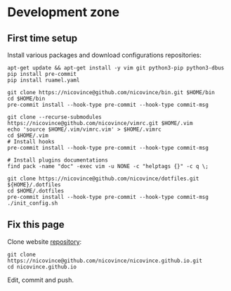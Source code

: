 # Development zone
## First time setup

Install various packages and download configurations repositories:

```
apt-get update && apt-get install -y vim git python3-pip python3-dbus
pip install pre-commit
pip install ruamel.yaml

git clone https://nicovince@github.com/nicovince/bin.git $HOME/bin
cd $HOME/bin
pre-commit install --hook-type pre-commit --hook-type commit-msg

git clone --recurse-submodules https://nicovince@github.com/nicovince/vimrc.git $HOME/.vim
echo 'source $HOME/.vim/vimrc.vim' > $HOME/.vimrc
cd $HOME/.vim
# Install hooks
pre-commit install --hook-type pre-commit --hook-type commit-msg

# Install plugins documentations
find pack -name "doc" -exec vim -u NONE -c "helptags {}" -c q \;

git clone https://nicovince@github.com/nicovince/dotfiles.git ${HOME}/.dotfiles
cd $HOME/.dotfiles
pre-commit install --hook-type pre-commit --hook-type commit-msg
./init_config.sh
```

## Fix this page
Clone website [repository](https://github.com/nicovince/nicovince.github.io):
```
git clone https://nicovince@github.com/nicovince/nicovince.github.io.git
cd nicovince.github.io
```
Edit, commit and push.
